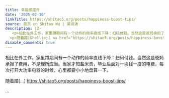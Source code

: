 ```yaml
---
title: 幸福感提升
date: '2025-02-10'
linkTitle: https://shitao5.org/posts/happiness-boost-tips/
source: 首页 on Shitao Wu | 吴诗涛
description: |2-
   <p>相比在外工作，家里蹲期间有一个动作的频率直线下降：扫码付钱。当然这是爸妈承担了费用，不是理所应当。当家才知盐米贵，毕业后面对一块钱一度的电费，每次打开大功率电器的时候，心里都要小小地盘算一下。</p>
  <p>随着踏[&hellip;] <a href="https://shitao5.org/posts/happiness-boost-tips/">https://shitao5.org/posts/happiness-boost-tips/</a></p>  ...
disable_comments: true
---
```

 <p>相比在外工作，家里蹲期间有一个动作的频率直线下降：扫码付钱。当然这是爸妈承担了费用，不是理所应当。当家才知盐米贵，毕业后面对一块钱一度的电费，每次打开大功率电器的时候，心里都要小小地盘算一下。</p>
<p>随着踏[&hellip;] <a href="https://shitao5.org/posts/happiness-boost-tips/">https://shitao5.org/posts/happiness-boost-tips/</a></p>  ...